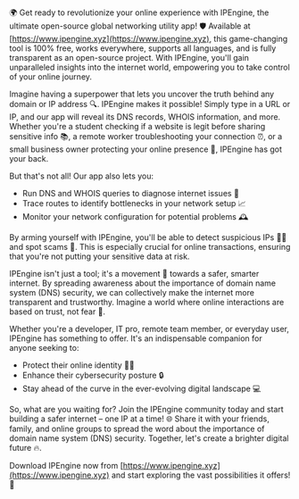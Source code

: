 🌍 Get ready to revolutionize your online experience with IPEngine, the ultimate open-source global networking utility app! 🛡️ Available at [https://www.ipengine.xyz](https://www.ipengine.xyz), this game-changing tool is 100% free, works everywhere, supports all languages, and is fully transparent as an open-source project. With IPEngine, you'll gain unparalleled insights into the internet world, empowering you to take control of your online journey.

Imagine having a superpower that lets you uncover the truth behind any domain or IP address 🔍. IPEngine makes it possible! Simply type in a URL or IP, and our app will reveal its DNS records, WHOIS information, and more. Whether you're a student checking if a website is legit before sharing sensitive info 📚, a remote worker troubleshooting your connection ⏰, or a small business owner protecting your online presence 💼, IPEngine has got your back.

But that's not all! Our app also lets you:

* Run DNS and WHOIS queries to diagnose internet issues 🔧
* Trace routes to identify bottlenecks in your network setup 📈
* Monitor your network configuration for potential problems 🕰️

By arming yourself with IPEngine, you'll be able to detect suspicious IPs 👮‍♀️ and spot scams 💸. This is especially crucial for online transactions, ensuring that you're not putting your sensitive data at risk.

IPEngine isn't just a tool; it's a movement 🚀 towards a safer, smarter internet. By spreading awareness about the importance of domain name system (DNS) security, we can collectively make the internet more transparent and trustworthy. Imagine a world where online interactions are based on trust, not fear 💪.

Whether you're a developer, IT pro, remote team member, or everyday user, IPEngine has something to offer. It's an indispensable companion for anyone seeking to:

* Protect their online identity 🕵️‍♀️
* Enhance their cybersecurity posture 🔒
* Stay ahead of the curve in the ever-evolving digital landscape 💻

So, what are you waiting for? Join the IPEngine community today and start building a safer internet – one IP at a time! 🌐 Share it with your friends, family, and online groups to spread the word about the importance of domain name system (DNS) security. Together, let's create a brighter digital future 🔥.

Download IPEngine now from [https://www.ipengine.xyz](https://www.ipengine.xyz) and start exploring the vast possibilities it offers! 🚀